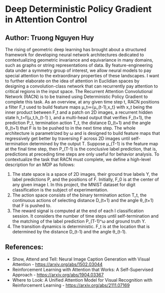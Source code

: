 # Deep Deterministic Policy Gradient in Attention Control
## Author: Truong Nguyen Huy

The rising of geometric deep learning has brought about a structured framework for developing neural network architectures dedicated to contextualizing geometric invariance and equivariance in many domains, such as graphs or string representations of data. By feature-engineering data under a symmetry group of interest, we allow neural models to pay special attention to the extraordinary properties of these landscapes. I want to further elaborate on the idea of attention in Euclidian spaces by designing a convolution-class network that can recurrently pay attention to critical regions in the input space. The Recurrent Attention Convolutional Network (RACN) is to be trained using Deterministic Policy Gradient to complete this task. As an overview, at any given time step t, RACN positions a filter F_t used to build feature maps μ_t≔{μ_(t-1),x_t} with x_t  being the inner product between F_t and a patch on 2D images, a recurrent hidden state h_t=f(μ_t,h_(t-1) ), and a multi-head output that verifies F_(t+1), the prediction P_t, termination action T_t, the distance D_(t+1) and the angle θ_(t+1) that F is to be pushed to in the next time step. The whole architecture is parametrized by ω and is designed to build feature maps that regressively get better by traversing F across 2D images until self-termination determined by the output T. Suppose μ_(T-1) is the feature map at the final time step, then P_(T-1) is the conclusive label prediction, that is, predictions at preceding time steps are only useful for behavior analysis. To contextualize the task that RACN must complete, we define a high-level description for an MDP as follows:

1. The state space is a space of 2D images, their ground true labels Y, the label predictions P, and the positions of F. Initially, F_0 is at the center of any given image I. In this project, the MNIST dataset for digit classification is the subject of experimentation.
2. The action space consists of the binary termination action T_t, the continuous actions of selecting distance D_(t+1) and the angle θ_(t+1) that F is pushed to.
3. The reward signal is computed at the end of each I classification session. It considers the number of time steps until self-termination and the matching of the label prediction P_(T-1)^ω and ground truth Y.
4. The transition dynamics is deterministic. F_t is at the location that is determined by the distance D_(t-1) and the angle θ_(t-1).

## References:
- Show, Attend and Tell: Neural Image Caption Generation with Visual Attention - https://arxiv.org/abs/1502.03044
- Reinforcement Learning with Attention that Works: A Self-Supervised Approach - https://arxiv.org/abs/1904.03367
- Where to Look: A Unified Attention Model for Visual Recognition with Reinforcement Learning - https://arxiv.org/abs/2111.07169


